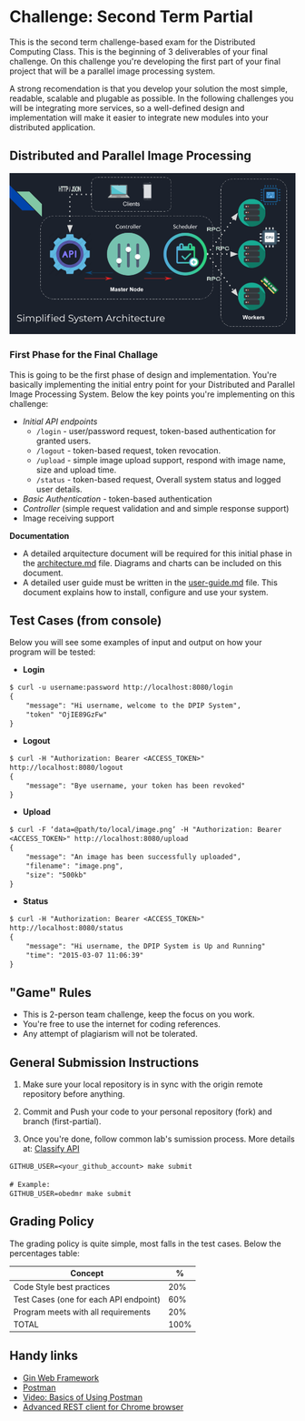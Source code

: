 # Challenge: Second Term Partial

This is the second term challenge-based exam for the Distributed Computing Class. This is the beginning of 3 deliverables of your final challenge.
On this challenge you're developing the first part of your final project that will be a parallel image processing system.

A strong recomendation is that you develop your solution the most simple, readable, scalable and plugable as possible. In the following challenges you will
be integrating more services, so a well-defined design and implementation will make it easier to integrate new modules into your distributed application.

## Distributed and Parallel Image Processing

![architecture](architecture.png)

### First Phase for the Final Challage

This is going to be the first phase of design and implementation.
You're basically implementing the initial entry point for your Distributed and Parallel Image Processing System. Below the key points you're implementing on this challenge:

- _Initial API endpoints_
  - `/login` - user/password request, token-based authentication for granted users.
  - `/logout` - token-based request, token revocation.
  - `/upload` - simple image upload support, respond with image name, size and upload time.
  - `/status` - token-based request, Overall system status and logged user details.
- _Basic Authentication_ - token-based authentication
- _Controller_ (simple request validation and and simple response support)
- Image receiving support

**Documentation**

- A detailed arquitecture document will be required for this initial phase in the [architecture.md](architecture.md) file. Diagrams and charts can be included on this document.
- A detailed user guide must be written in the [user-guide.md](user-guide.md) file. This document explains how to install, configure and use your system.

## Test Cases (from console)

Below you will see some examples of input and output on how your program will be tested:

- **Login**

```
$ curl -u username:password http://localhost:8080/login
{
	"message": "Hi username, welcome to the DPIP System",
	"token" "OjIE89GzFw"
}
```

- **Logout**

```
$ curl -H "Authorization: Bearer <ACCESS_TOKEN>" http://localhost:8080/logout
{
	"message": "Bye username, your token has been revoked"
}
```

- **Upload**

```
$ curl -F ‘data=@path/to/local/image.png’ -H "Authorization: Bearer <ACCESS_TOKEN>" http://localhost:8080/upload
{
	"message": "An image has been successfully uploaded",
	"filename": "image.png",
	"size": "500kb"
}
```

- **Status**

```
$ curl -H "Authorization: Bearer <ACCESS_TOKEN>" http://localhost:8080/status
{
	"message": "Hi username, the DPIP System is Up and Running"
	"time": "2015-03-07 11:06:39"
}
```

## "Game" Rules

- This is 2-person team challenge, keep the focus on you work.
- You're free to use the internet for coding references.
- Any attempt of plagiarism will not be tolerated.

## General Submission Instructions

1. Make sure your local repository is in sync with the origin remote repository before anything.
2. Commit and Push your code to your personal repository (fork) and branch (first-partial).

3. Once you're done, follow common lab's sumission process. More details at: [Classify API](../../classify.md)

```
GITHUB_USER=<your_github_account> make submit

# Example:
GITHUB_USER=obedmr make submit
```

## Grading Policy

The grading policy is quite simple, most falls in the test cases. Below the percentages table:

| Concept                                | %    |
| -------------------------------------- | ---- |
| Code Style best practices              | 20%  |
| Test Cases (one for each API endpoint) | 60%  |
| Program meets with all requirements    | 20%  |
| TOTAL                                  | 100% |

## Handy links

- [Gin Web Framework](https://github.com/gin-gonic/gin)
- [Postman](https://www.postman.com/)
- [Video: Basics of Using Postman](https://youtu.be/t5n07Ybz7yI)
- [Advanced REST client for Chrome browser](https://chrome.google.com/webstore/detail/advanced-rest-client/hgmloofddffdnphfgcellkdfbfbjeloo?hl=es-419)
